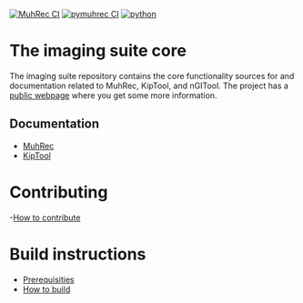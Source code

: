 [![MuhRec CI](https://github.com/neutronimaging/imagingsuite/actions/workflows/Build-multi-OS.yml/badge.svg)](https://github.com/neutronimaging/imagingsuite/actions/workflows/Build-multi-OS.yml)
[![pymuhrec CI](https://github.com/neutronimaging/imagingsuite/actions/workflows/Build-wheels.yml/badge.svg)](https://github.com/neutronimaging/imagingsuite/actions/workflows/Build-wheels.yml)
[![python](https://img.shields.io/badge/Python-3.9%20%7C%203.10%20%7C%203.11%20%7C%203.12%20%7C%203.13-3776AB.svg?style=flat&logo=python&logoColor=white)](https://www.python.org)
# The imaging suite core
The imaging suite repository contains the core functionality sources for and documentation related to MuhRec, KipTool, and nGITool.
The project has a [public webpage](https://neutronimaging.github.io/) where you get some more information.

## Documentation
- [MuhRec](https://github.com/neutronimaging/imagingsuite/wiki/User-manual-MuhRec)
- [KipTool](https://github.com/neutronimaging/imagingsuite/wiki/User-manual-KipTool)

# Contributing
-[How to contribute](https://github.com/neutronimaging/imagingsuite/blob/master/CONTRIBUTING.md)

# Build instructions
- [Prerequisities](https://github.com/neutronimaging/imagingsuite/wiki/Prerequisites-for-building)
- [How to build](https://github.com/neutronimaging/imagingsuite/wiki/Build-instructions)





